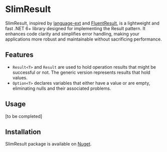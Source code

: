 # SlimResult
SlimResult, inspired by [language-ext](https://github.com/louthy/language-ext) and [FluentResult](https://github.com/altmann/FluentResults), is a lightweight and fast .NET 6+ library designed for implementing the Result pattern. It enhances code clarity and simplifies error handling, making your applications more robust and maintainable without sacrificing performance.

## Features
- ```Result<T>``` and ```Result``` are used to hold operation results that might be successful or not. The generic version represents results that hold values.
- ```Option<T>``` declares variables that either have a value or are empty, eliminating nulls and their associated problems.

## Usage
[to be completed]

## Installation
SlimResult package is available on [Nuget](https://www.nuget.org/packages/FarzanHajian.SlimResult/).